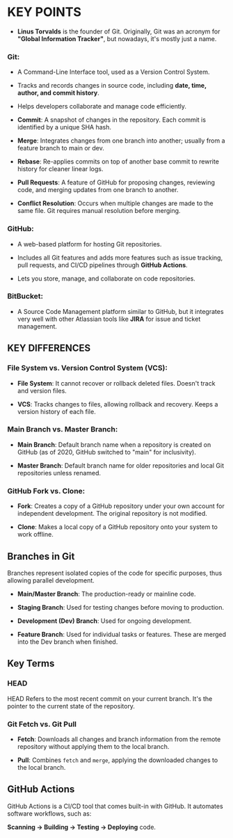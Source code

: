 # KEY POINTS
* **Linus Torvalds** is the founder of Git. Originally, Git was an acronym for **"Global Information Tracker"**, but nowadays, it's mostly just a name.

### Git:
* A Command-Line Interface tool, used as a Version Control System.

* Tracks and records changes in source code, including **date, time, author, and commit history**.
* Helps developers collaborate and manage code efficiently.
* **Commit**: A snapshot of changes in the repository. Each commit is identified by a unique SHA hash.
* **Merge**: Integrates changes from one branch into another; usually from a feature branch to main or dev.
* **Rebase**: Re-applies commits on top of another base commit to rewrite history for cleaner linear logs.
* **Pull Requests**: A feature of GitHub for proposing changes, reviewing code, and merging updates from one branch to another.
* **Conflict Resolution**: Occurs when multiple changes are made to the same file. Git requires manual resolution before merging.

### GitHub:
* A web-based platform for hosting Git repositories.

* Includes all Git features and adds more features such as issue tracking, pull requests, and CI/CD pipelines through **GitHub Actions**.
* Lets you store, manage, and collaborate on code repositories.

### BitBucket:
* A Source Code Management platform similar to GitHub, but it integrates very well with other Atlassian tools like **JIRA** for issue and ticket management.

## KEY DIFFERENCES
### File System vs. Version Control System (VCS):
* **File System**: It cannot recover or rollback deleted files. Doesn't track and version files.

* **VCS**: Tracks changes to files, allowing rollback and recovery. Keeps a version history of each file.

### Main Branch vs. Master Branch:
* **Main Branch**: Default branch name when a repository is created on GitHub (as of 2020, GitHub switched to "main" for inclusivity).

* **Master Branch**: Default branch name for older repositories and local Git repositories unless renamed.

### GitHub Fork vs. Clone:
* **Fork**: Creates a copy of a GitHub repository under your own account for independent development. The original repository is not modified.

* **Clone**: Makes a local copy of a GitHub repository onto your system to work offline.

## Branches in Git
Branches represent isolated copies of the code for specific purposes, thus allowing parallel development.

* **Main/Master Branch**: The production-ready or mainline code.

* **Staging Branch**: Used for testing changes before moving to production.
* **Development (Dev) Branch**: Used for ongoing development.
* **Feature Branch**: Used for individual tasks or features. These are merged into the Dev branch when finished.

## Key Terms
### HEAD
HEAD Refers to the most recent commit on your current branch. It's the pointer to the current state of the repository.

### Git Fetch vs. Git Pull
* **Fetch**: Downloads all changes and branch information from the remote repository without applying them to the local branch.

* **Pull**: Combines `fetch` and `merge`, applying the downloaded changes to the local branch.

## GitHub Actions
GitHub Actions is a CI/CD tool that comes built-in with GitHub. It automates software workflows, such as:

**Scanning → Building → Testing → Deploying** code.